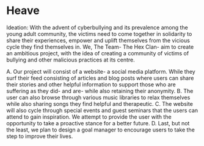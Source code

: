 # Heave

Ideation:  With the advent of cyberbullying and its prevalence among the young adult community, the victims need to come together in solidarity to share their experiences, empower and uplift themselves from the vicious cycle they find themselves in. We, The Team- The Hex Clan- aim to create an ambitious project, with the idea of creating a community of victims of bullying and other malicious practices at its centre.


A.	Our project will consist of a website- a social media platform. While they surf their feed consisting of articles and blog posts where users can share their stories and other helpful information to support those who are suffering as they did- and are- while also retaining their anonymity.
B.	The user can also browse through various music libraries to relax themselves while also sharing songs they find helpful and therapeutic.
C.	The website will also cycle through special events and guest seminars that the users can attend to gain inspiration. We attempt to provide the user with the opportunity to take a proactive stance for a better future.
D.	Last, but not the least, we plan to design a goal manager to encourage users to take the step to improve their lives.
